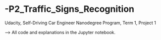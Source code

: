 # -P2_Traffic_Signs_Recognition
Udacity, Self-Driving Car Engineer Nanodegree Program, Term 1, Project 1

--> All code and explanations in the Jupyter notebook.
